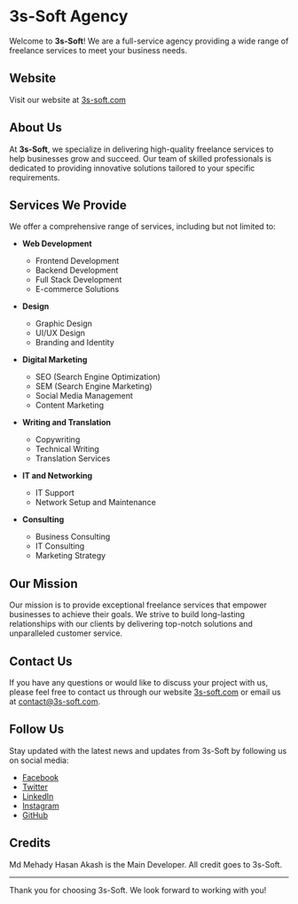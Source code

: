 # 3s-Soft Agency

Welcome to **3s-Soft**! We are a full-service agency providing a wide range of freelance services to meet your business needs.

## Website

Visit our website at [3s-soft.com](http://3s-soft.com)

## About Us

At **3s-Soft**, we specialize in delivering high-quality freelance services to help businesses grow and succeed. Our team of skilled professionals is dedicated to providing innovative solutions tailored to your specific requirements.

## Services We Provide

We offer a comprehensive range of services, including but not limited to:

- **Web Development**
  - Frontend Development
  - Backend Development
  - Full Stack Development
  - E-commerce Solutions

- **Design**
  - Graphic Design
  - UI/UX Design
  - Branding and Identity

- **Digital Marketing**
  - SEO (Search Engine Optimization)
  - SEM (Search Engine Marketing)
  - Social Media Management
  - Content Marketing

- **Writing and Translation**
  - Copywriting
  - Technical Writing
  - Translation Services

- **IT and Networking**
  - IT Support
  - Network Setup and Maintenance

- **Consulting**
  - Business Consulting
  - IT Consulting
  - Marketing Strategy

## Our Mission

Our mission is to provide exceptional freelance services that empower businesses to achieve their goals. We strive to build long-lasting relationships with our clients by delivering top-notch solutions and unparalleled customer service.

## Contact Us

If you have any questions or would like to discuss your project with us, please feel free to contact us through our website [3s-soft.com](http://3s-soft.com) or email us at contact@3s-soft.com.

## Follow Us

Stay updated with the latest news and updates from 3s-Soft by following us on social media:


- [Facebook](https://www.facebook.com/3s.soft.bd/)
- [Twitter](https://twitter.com/3ssoft)
- [LinkedIn](https://www.linkedin.com/company/3s-soft/)
- [Instagram](https://www.instagram.com/3ssoft/)
- [GitHub](https://github.com/3s-Soft)

## Credits

Md Mehady Hasan Akash is the Main Developer. All credit goes to 3s-Soft.

---

Thank you for choosing 3s-Soft. We look forward to working with you!

